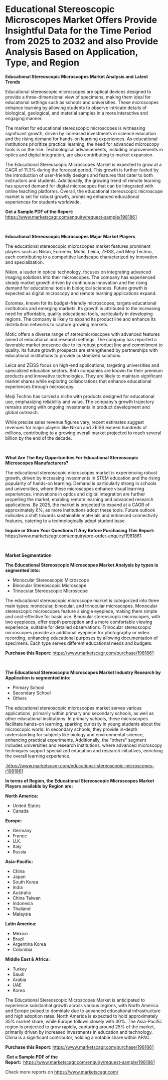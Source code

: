 <p><h1>Educational Stereoscopic Microscopes Market Offers Provide Insightful Data for the Time Period from 2025 to 2032 and also Provide Analysis Based on Application, Type, and Region</h1></p><p><strong>Educational Stereoscopic Microscopes Market Analysis and Latest Trends</strong></p>
<p><p>Educational stereoscopic microscopes are optical devices designed to provide a three-dimensional view of specimens, making them ideal for educational settings such as schools and universities. These microscopes enhance learning by allowing students to observe intricate details of biological, geological, and material samples in a more interactive and engaging manner. </p><p>The market for educational stereoscopic microscopes is witnessing significant growth, driven by increased investments in science education and the rising demand for hands-on learning experiences. As educational institutions prioritize practical learning, the need for advanced microscopy tools is on the rise. Technological advancements, including improvements in optics and digital integration, are also contributing to market expansion.</p><p>The Educational Stereoscopic Microscopes Market is expected to grow at a CAGR of 11.3% during the forecast period. This growth is further fueled by the introduction of user-friendly designs and features that cater to both instructors and students. Additionally, the growing trend of remote learning has spurred demand for digital microscopes that can be integrated with online teaching platforms. Overall, the educational stereoscopic microscope market is set for robust growth, promising enhanced educational experiences for students worldwide.</p></p>
<p><strong>Get a Sample PDF of the Report:&nbsp;</strong> <a href="https://www.marketscagr.com/enquiry/request-sample/1981861?utm_campaign=2520&utm_medium=2&utm_source=Github&utm_content=ia&utm_term=02032025&utm_id=educational-stereoscopic-microscopes">https://www.marketscagr.com/enquiry/request-sample/1981861</a></p>
<p>&nbsp;</p>
<p><strong>Educational Stereoscopic Microscopes Major Market Players</strong></p>
<p><p>The educational stereoscopic microscopes market features prominent players such as Nikon, Euromex, Motic, Leica, ZEISS, and Meiji Techno, each contributing to a competitive landscape characterized by innovation and specialization. </p><p>Nikon, a leader in optical technology, focuses on integrating advanced imaging solutions into their microscopes. The company has experienced steady market growth driven by continuous innovation and the rising demand for educational tools in biological sciences. Future growth is expected as digital microscopy and remote learning applications expand.</p><p>Euromex, known for its budget-friendly microscopes, targets educational institutions and emerging markets. Its growth is attributed to the increasing need for affordable, quality educational tools, particularly in developing regions. The company is likely to expand its product line and enhance its distribution networks to capture growing markets.</p><p>Motic offers a diverse range of stereomicroscopes with advanced features aimed at educational and research settings. The company has reported a favorable market presence due to its robust product line and commitment to quality. Its future growth prospects are strengthened by partnerships with educational institutions to provide customized solutions.</p><p>Leica and ZEISS focus on high-end applications, targeting universities and specialized education sectors. Both companies are known for their premium products and innovative technologies. They are likely to maintain significant market shares while exploring collaborations that enhance educational experiences through microscopy.</p><p>Meiji Techno has carved a niche with products designed for educational use, emphasizing reliability and value. The company's growth trajectory remains strong with ongoing investments in product development and global outreach.</p><p>While precise sales revenue figures vary, recent estimates suggest revenues for major players like Nikon and ZEISS exceed hundreds of millions, contributing to a growing overall market projected to reach several billion by the end of the decade.</p></p>
<p>&nbsp;</p>
<p><strong>What Are The Key Opportunities For Educational Stereoscopic Microscopes Manufacturers?</strong></p>
<p><p>The educational stereoscopic microscopes market is experiencing robust growth, driven by increasing investments in STEM education and the rising popularity of hands-on learning. Demand is particularly strong in schools and universities, where these microscopes enhance visual learning experiences. Innovations in optics and digital integration are further propelling the market, enabling remote learning and advanced research applications. By 2025, the market is projected to expand at a CAGR of approximately 6%, as more institutions adopt these tools. Future outlook indicates a shift towards sustainable materials and enhanced connectivity features, catering to a technologically adept student base.</p></p>
<p><strong>Inquire or Share Your Questions If Any Before Purchasing This Report:</strong> <a href="https://www.marketscagr.com/enquiry/pre-order-enquiry/1981861?utm_campaign=2520&utm_medium=2&utm_source=Github&utm_content=ia&utm_term=02032025&utm_id=educational-stereoscopic-microscopes">https://www.marketscagr.com/enquiry/pre-order-enquiry/1981861</a></p>
<p>&nbsp;</p>
<p><strong>Market Segmentation</strong></p>
<p><strong>The Educational Stereoscopic Microscopes Market Analysis by types is segmented into:</strong></p>
<p><ul><li>Monocular Stereoscopic Microscope</li><li>Binocular Stereoscopic Microscope</li><li>Trinocular Stereoscopic Microscope</li></ul></p>
<p><p>The educational stereoscopic microscope market is categorized into three main types: monocular, binocular, and trinocular microscopes. Monocular stereoscopic microscopes feature a single eyepiece, making them simple and cost-effective for basic use. Binocular stereoscopic microscopes, with two eyepieces, offer depth perception and a more comfortable viewing experience, suitable for detailed observations. Trinocular stereoscopic microscopes provide an additional eyepiece for photography or video recording, enhancing educational purposes by allowing documentation of specimens. Each type serves different educational needs and budgets.</p></p>
<p><strong>Purchase this Report:&nbsp;</strong><a href="https://www.marketscagr.com/purchase/1981861?utm_campaign=2520&utm_medium=2&utm_source=Github&utm_content=ia&utm_term=02032025&utm_id=educational-stereoscopic-microscopes">https://www.marketscagr.com/purchase/1981861</a></p>
<p>&nbsp;</p>
<p><strong>The Educational Stereoscopic Microscopes Market Industry Research by Application is segmented into:</strong></p>
<p><ul><li>Primary School</li><li>Secondary School</li><li>Others</li></ul></p>
<p><p>The educational stereoscopic microscopes market serves various applications, primarily within primary and secondary schools, as well as other educational institutions. In primary schools, these microscopes facilitate hands-on learning, sparking curiosity in young students about the microscopic world. In secondary schools, they provide in-depth understanding for subjects like biology and environmental science, enhancing practical experiments. Additionally, the "others" segment includes universities and research institutions, where advanced microscopy techniques support specialized education and research initiatives, enriching the overall learning experience.</p></p>
<p><a href="https://www.marketscagr.com/educational-stereoscopic-microscopes-r1981861?utm_campaign=2520&utm_medium=2&utm_source=Github&utm_content=ia&utm_term=02032025&utm_id=educational-stereoscopic-microscopes">&nbsp;https://www.marketscagr.com/educational-stereoscopic-microscopes-r1981861</a></p>
<p><strong>In terms of Region, the Educational Stereoscopic Microscopes Market Players available by Region are:</strong></p>
<p>
    <p> <strong> North America: </strong>
        <ul>
            <li>United States</li>
            <li>Canada</li>
        </ul>
        </p> 
    <p> <strong> Europe: </strong>
        <ul>
            <li>Germany</li>
            <li>France</li>
            <li>U.K.</li>
            <li>Italy</li>
            <li>Russia</li>
        </ul>
        </p> 
    <p> <strong> Asia-Pacific: </strong>
        <ul>
            <li>China</li>
            <li>Japan</li>
            <li>South Korea</li>
            <li>India</li>
            <li>Australia</li>
            <li>China Taiwan</li>
            <li>Indonesia</li>
            <li>Thailand</li>
            <li>Malaysia</li>
        </ul>
        </p> 
    <p> <strong> Latin America: </strong>
        <ul>
            <li>Mexico</li>
            <li>Brazil</li>
            <li>Argentina Korea</li>
            <li>Colombia</li>
        </ul>
        </p> 
    <p> <strong> Middle East & Africa: </strong>
        <ul>
            <li>Turkey</li>
            <li>Saudi</li>
            <li>Arabia</li>
            <li>UAE</li>
            <li>Korea</li>
        </ul>
    </p>
    </p>
<p><p>The Educational Stereoscopic Microscopes Market is anticipated to experience substantial growth across various regions, with North America and Europe poised to dominate due to advanced educational infrastructure and high adoption rates. North America is expected to hold approximately 35% market share, while Europe follows closely with 30%. The Asia-Pacific region is projected to grow rapidly, capturing around 25% of the market, primarily driven by increased investments in education and technology. China is a significant contributor, holding a notable share within APAC.</p></p>
<p><strong>Purchase this Report: </strong><a href="https://www.marketscagr.com/purchase/1981861?utm_campaign=2520&utm_medium=2&utm_source=Github&utm_content=ia&utm_term=02032025&utm_id=educational-stereoscopic-microscopes">https://www.marketscagr.com/purchase/1981861</a></p>
<p>&nbsp;<strong>Get a Sample PDF of the Report:&nbsp;&nbsp;</strong><a href="https://www.marketscagr.com/enquiry/request-sample/1981861?utm_campaign=2520&utm_medium=2&utm_source=Github&utm_content=ia&utm_term=02032025&utm_id=educational-stereoscopic-microscopes">https://www.marketscagr.com/enquiry/request-sample/1981861</a></p>
<p><strong></strong></p>
<p>Check more reports on <a href="https://www.marketscagr.com/?utm_campaign=2520&utm_medium=2&utm_source=Github&utm_content=ia&utm_term=02032025&utm_id=educational-stereoscopic-microscopes">https://www.marketscagr.com/</a></p>